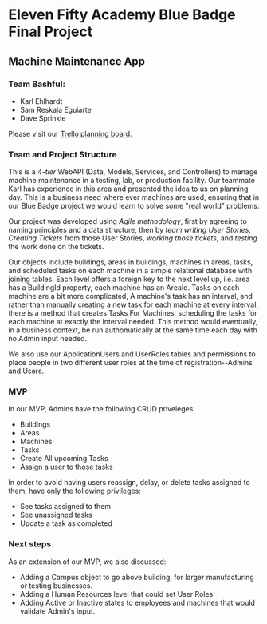 # Eleven Fifty Academy Blue Badge Final Project

## Machine Maintenance App

### Team Bashful:

* Karl Ehlhardt
* Sam Reskala Eguiarte
* Dave Sprinkle

Please visit our [Trello planning board.](https://trello.com/b/9VHzjxGe/machine-maintenance "Machine Maintenance on Trello")

### Team and Project Structure

This is a *4-tier* WebAPI (Data, Models, Services, and Controllers) to manage machine maintenance in a testing, lab, or production facility. Our teammate Karl has experience in this area and presented the idea to us on planning day.  This is a business need where ever machines are used, ensuring that in our Blue Badge project we would learn to solve some "real world" problems.  

Our project was developed using *Agile methodology*, first by agreeing to naming principles and a data structure, then by *team writing User Stories*, *Creating Tickets* from those User Stories, *working those tickets*, and *testing* the work done on the tickets. 

Our objects include buildings, areas in buildings, machines in areas, tasks, and scheduled tasks on each machine in a simple relational database with joining tables.  Each level offers a foreign key to the next level up, i.e. area has a BuildingId property, each machine has an AreaId.  Tasks on each machine are a bit more complicated, A machine's task has an interval, and rather than manually creating a new task for each machine at every interval, there is a method that creates Tasks For Machines, scheduling the tasks for each machine at exactly the interval needed.  This method would eventually, in a business context, be run authomatically at the same time each day with no Admin input needed.

We also use our ApplicationUsers and UserRoles tables and permissions to place people in two different user roles at the time of registration--Admins and Users.

### MVP

In our MVP, Admins have the following CRUD priveleges:

* Buildings
* Areas
* Machines
* Tasks
* Create All upcoming Tasks
* Assign a user to those tasks

In order to avoid having users reassign, delay, or delete tasks assigned to them, have only the following privileges:

* See tasks assigned to them
* See unassigned tasks
* Update a task as completed

### Next steps

As an extension of our MVP, we also discussed: 

* Adding a Campus object to go above building, for larger manufacturing or testing businesses.
* Adding a Human Resources level that could set User Roles 
* Adding Active or Inactive states to employees and machines that would validate Admin's input. 


 



